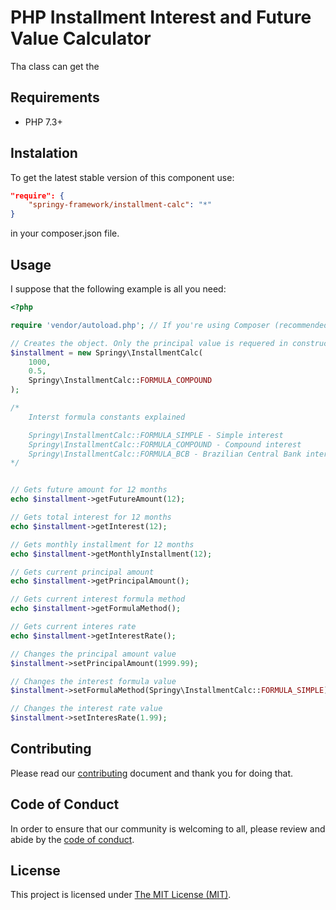 # PHP Installment Interest and Future Value Calculator

Tha class can get the

## Requirements

- PHP 7.3+

## Instalation

To get the latest stable version of this component use:

```json
"require": {
    "springy-framework/installment-calc": "*"
}
```

in your composer.json file.

## Usage

I suppose that the following example is all you need:

```php
<?php

require 'vendor/autoload.php'; // If you're using Composer (recommended)

// Creates the object. Only the principal value is requered in constructor.
$installment = new Springy\InstallmentCalc(
    1000,
    0.5,
    Springy\InstallmentCalc::FORMULA_COMPOUND
);

/*
    Interst formula constants explained

    Springy\InstallmentCalc::FORMULA_SIMPLE - Simple interest
    Springy\InstallmentCalc::FORMULA_COMPOUND - Compound interest
    Springy\InstallmentCalc::FORMULA_BCB - Brazilian Central Bank interset formula
*/


// Gets future amount for 12 months
echo $installment->getFutureAmount(12);

// Gets total interest for 12 months
echo $installment->getInterest(12);

// Gets monthly installment for 12 months
echo $installment->getMonthlyInstallment(12);

// Gets current principal amount
echo $installment->getPrincipalAmount();

// Gets current interest formula method
echo $installment->getFormulaMethod();

// Gets current interes rate
echo $installment->getInterestRate();

// Changes the principal amount value
$installment->setPrincipalAmount(1999.99);

// Changes the interest formula value
$installment->setFormulaMethod(Springy\InstallmentCalc::FORMULA_SIMPLE);

// Changes the interest rate value
$installment->setInteresRate(1.99);
```

## Contributing

Please read our [contributing](/CONTRIBUTING.md) document and thank you for
doing that.

## Code of Conduct

In order to ensure that our community is welcoming to all, please review and
abide by the [code of conduct](/CODE_OF_CONDUCT.md).

## License

This project is licensed under [The MIT License (MIT)](/LICENSE).
